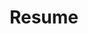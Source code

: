 ---
layout: cv
permalink: /cv/
title: Resume
nav: true
nav_order: 5
cv_pdf:
description:
redirect: https://ledesma-ivan.github.io/assets/pdf/Ivan%20Ledesma%20Resume.pdf

---